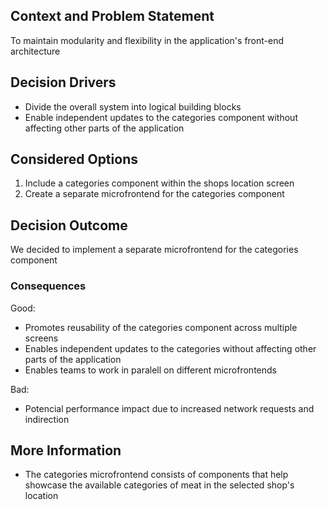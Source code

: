 ## Context and Problem Statement
To maintain modularity and flexibility in the application's front-end architecture
## Decision Drivers
* Divide the overall system into logical building blocks
* Enable independent updates to the categories component without affecting other parts of the application
## Considered Options
1. Include a categories component within the shops location screen
2. Create a separate microfrontend for the categories component
## Decision Outcome
We decided to implement a separate microfrontend for the categories component 
### Consequences
Good:
* Promotes reusability of the categories component across multiple screens
* Enables independent updates to the categories without affecting other parts of the application
* Enables teams to work in paralell on different microfrontends

Bad:
* Potencial performance impact due to increased network requests and indirection
## More Information
* The categories microfrontend consists of components that help showcase the available categories of meat in the selected shop's location
